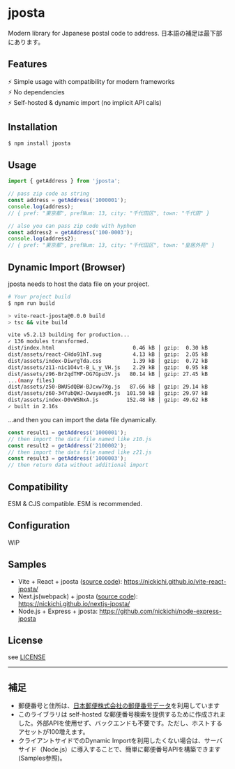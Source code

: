 # jposta
Modern library for Japanese postal code to address.
日本語の補足は最下部にあります。

## Features
⚡ Simple usage with compatibility for modern frameworks <br />
⚡ No dependencies <br />
⚡ Self-hosted & dynamic import (no implicit API calls)

## Installation
```bash
$ npm install jposta
```

## Usage
```javascript
import { getAddress } from 'jposta';

// pass zip code as string
const address = getAddress('1000001');
console.log(address);
// { pref: "東京都", prefNum: 13, city: "千代田区", town: "千代田" }

// also you can pass zip code with hyphen
const address2 = getAddress('100-0003');
console.log(address2);
// { pref: "東京都", prefNum: 13, city: "千代田区", town: "皇居外苑" }
```

## Dynamic Import (Browser)
jposta needs to host the data file on your project.

```bash
# Your project build
$ npm run build

> vite-react-jposta@0.0.0 build
> tsc && vite build

vite v5.2.13 building for production...
✓ 136 modules transformed.
dist/index.html                         0.46 kB │ gzip:  0.30 kB
dist/assets/react-CHdo91hT.svg          4.13 kB │ gzip:  2.05 kB
dist/assets/index-DiwrgTda.css          1.39 kB │ gzip:  0.72 kB
dist/assets/z11-nic1O4vt-B_L_y_VH.js    2.29 kB │ gzip:  0.95 kB
dist/assets/z96-Br2qdTMP-DG7Gpu3V.js   80.14 kB │ gzip: 27.45 kB
...(many files)
dist/assets/z50-BWUSdQBW-BJcxw7Xg.js   87.66 kB │ gzip: 29.14 kB
dist/assets/z60-34YubQWJ-DwuyaedM.js  101.50 kB │ gzip: 29.97 kB
dist/assets/index-D0vWSNxA.js         152.48 kB │ gzip: 49.62 kB
✓ built in 2.16s
```

...and then you can import the data file dynamically.

```javascript
const result1 = getAddress('1000001');
// then import the data file named like z10.js
const result2 = getAddress('2100002');
// then import the data file named like z21.js
const result3 = getAddress('1000003');
// then return data without additional import
```

## Compatibility
ESM & CJS compatible.
ESM is recommended.

## Configuration
WIP

## Samples
- Vite + React + jposta ([source code](https://github.com/nickichi/vite-react-jposta)):
https://nickichi.github.io/vite-react-jposta/
- Next.js(webpack) + jposta ([source code](https://github.com/nickichi/nextjs-jposta)): https://nickichi.github.io/nextjs-jposta/
- Node.js + Express + jposta: https://github.com/nickichi/node-express-jposta

## License
see [LICENSE](./LICENSE)

---

## 補足
- 郵便番号と住所は、[日本郵便株式会社の郵便番号データ](https://www.post.japanpost.jp/zipcode/download.html)を利用しています
- このライブラリは self-hosted な郵便番号検索を提供するために作成されました。外部APIを使用せず、バックエンドも不要です。ただし、ホストするアセットが100増えます。
- クライアントサイドでのDynamic Importを利用したくない場合は、サーバサイド（Node.js）に導入することで、簡単に郵便番号APIを構築できます(Samples参照)。